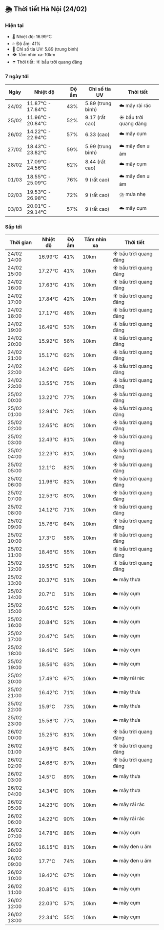 ## 🌦️ Thời tiết Hà Nội (24/02)

### Hiện tại

- 🌡️ Nhiệt độ: 16.99℃
- 💦 Độ ẩm: 41%
- 🌟 Chỉ số tia UV: 5.89 (trung bình)
- 👁️ Tầm nhìn xa: 10km
- ☂️ Thời tiết: ☀️ bầu trời quang đãng

### 7 ngày tới

| Ngày | Nhiệt độ | Độ ẩm | Chỉ số tia UV | Thời tiết |
| --- | --- | --- | --- | --- |
| 24/02 | 11.87℃ - 17.84℃ | 43% | 5.89 (trung bình) | ☁️ mây rải rác |
| 25/02 | 11.96℃ - 20.84℃ | 52% | 9.17 (rất cao) | ☀️ bầu trời quang đãng |
| 26/02 | 14.22℃ - 22.94℃ | 57% | 6.33 (cao) | ☁️ mây cụm |
| 27/02 | 18.43℃ - 23.82℃ | 59% | 5.99 (trung bình) | ☁️ mây đen u ám |
| 28/02 | 17.09℃ - 24.56℃ | 62% | 8.44 (rất cao) | ☁️ mây cụm |
| 01/03 | 18.55℃ - 25.09℃ | 76% | 9 (rất cao) | ☁️ mây đen u ám |
| 02/03 | 19.53℃ - 26.98℃ | 72% | 9 (rất cao) | ⛈️ mưa nhẹ |
| 03/03 | 20.01℃ - 29.14℃ | 57% | 9 (rất cao) | ☁️ mây cụm |

### Sắp tới

| Thời gian | Nhiệt độ | Độ ẩm | Tầm nhìn xa | Thời tiết |
| --- | --- | --- | --- | --- |
| 24/02 14:00 | 16.99℃ | 41% | 10km | ☀️ bầu trời quang đãng |
| 24/02 15:00 | 17.27℃ | 41% | 10km | ☀️ bầu trời quang đãng |
| 24/02 16:00 | 17.63℃ | 41% | 10km | ☀️ bầu trời quang đãng |
| 24/02 17:00 | 17.84℃ | 42% | 10km | ☀️ bầu trời quang đãng |
| 24/02 18:00 | 17.17℃ | 48% | 10km | ☀️ bầu trời quang đãng |
| 24/02 19:00 | 16.49℃ | 53% | 10km | ☀️ bầu trời quang đãng |
| 24/02 20:00 | 15.92℃ | 56% | 10km | ☀️ bầu trời quang đãng |
| 24/02 21:00 | 15.17℃ | 62% | 10km | ☀️ bầu trời quang đãng |
| 24/02 22:00 | 14.24℃ | 69% | 10km | ☀️ bầu trời quang đãng |
| 24/02 23:00 | 13.55℃ | 75% | 10km | ☀️ bầu trời quang đãng |
| 25/02 00:00 | 13.22℃ | 77% | 10km | ☀️ bầu trời quang đãng |
| 25/02 01:00 | 12.94℃ | 78% | 10km | ☀️ bầu trời quang đãng |
| 25/02 02:00 | 12.65℃ | 80% | 10km | ☀️ bầu trời quang đãng |
| 25/02 03:00 | 12.43℃ | 81% | 10km | ☀️ bầu trời quang đãng |
| 25/02 04:00 | 12.23℃ | 81% | 10km | ☀️ bầu trời quang đãng |
| 25/02 05:00 | 12.1℃ | 82% | 10km | ☀️ bầu trời quang đãng |
| 25/02 06:00 | 11.96℃ | 82% | 10km | ☀️ bầu trời quang đãng |
| 25/02 07:00 | 12.53℃ | 80% | 10km | ☀️ bầu trời quang đãng |
| 25/02 08:00 | 14.12℃ | 71% | 10km | ☀️ bầu trời quang đãng |
| 25/02 09:00 | 15.76℃ | 64% | 10km | ☀️ bầu trời quang đãng |
| 25/02 10:00 | 17.3℃ | 58% | 10km | ☀️ bầu trời quang đãng |
| 25/02 11:00 | 18.46℃ | 55% | 10km | ☀️ bầu trời quang đãng |
| 25/02 12:00 | 19.55℃ | 52% | 10km | ☀️ bầu trời quang đãng |
| 25/02 13:00 | 20.37℃ | 51% | 10km | ☁️ mây thưa |
| 25/02 14:00 | 20.7℃ | 51% | 10km | ☁️ mây cụm |
| 25/02 15:00 | 20.65℃ | 52% | 10km | ☁️ mây cụm |
| 25/02 16:00 | 20.84℃ | 52% | 10km | ☁️ mây cụm |
| 25/02 17:00 | 20.47℃ | 54% | 10km | ☁️ mây cụm |
| 25/02 18:00 | 19.46℃ | 59% | 10km | ☁️ mây cụm |
| 25/02 19:00 | 18.56℃ | 63% | 10km | ☁️ mây cụm |
| 25/02 20:00 | 17.49℃ | 67% | 10km | ☁️ mây rải rác |
| 25/02 21:00 | 16.42℃ | 71% | 10km | ☁️ mây thưa |
| 25/02 22:00 | 15.9℃ | 73% | 10km | ☁️ mây thưa |
| 25/02 23:00 | 15.58℃ | 77% | 10km | ☁️ mây thưa |
| 26/02 00:00 | 15.25℃ | 81% | 10km | ☀️ bầu trời quang đãng |
| 26/02 01:00 | 14.95℃ | 84% | 10km | ☀️ bầu trời quang đãng |
| 26/02 02:00 | 14.68℃ | 87% | 10km | ☀️ bầu trời quang đãng |
| 26/02 03:00 | 14.5℃ | 89% | 10km | ☁️ mây thưa |
| 26/02 04:00 | 14.34℃ | 90% | 10km | ☁️ mây thưa |
| 26/02 05:00 | 14.23℃ | 90% | 10km | ☁️ mây rải rác |
| 26/02 06:00 | 14.22℃ | 90% | 10km | ☁️ mây rải rác |
| 26/02 07:00 | 14.78℃ | 88% | 10km | ☁️ mây cụm |
| 26/02 08:00 | 16.15℃ | 81% | 10km | ☁️ mây đen u ám |
| 26/02 09:00 | 17.7℃ | 74% | 10km | ☁️ mây đen u ám |
| 26/02 10:00 | 19.42℃ | 67% | 10km | ☁️ mây cụm |
| 26/02 11:00 | 20.85℃ | 61% | 10km | ☁️ mây cụm |
| 26/02 12:00 | 22.03℃ | 57% | 10km | ☁️ mây cụm |
| 26/02 13:00 | 22.34℃ | 55% | 10km | ☁️ mây cụm |
